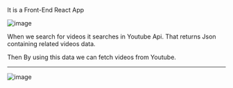 

It is a Front-End React App

![image](https://user-images.githubusercontent.com/102897093/186424149-ccdc72c4-202c-4196-bdc9-27bcadd05343.png)

When we search for videos it searches in Youtube Api. That returns Json containing related videos data.


Then By using this data we can fetch videos from Youtube.

---------------------------------------------------------------------------------------------------------------------

![image](https://user-images.githubusercontent.com/102897093/186424253-33d2d8a3-b026-4fda-94e0-62957d3630af.png)


